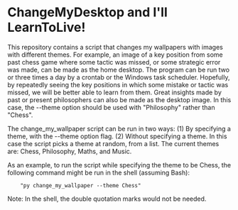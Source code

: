 # ChangeMyDesktop and I'll LearnToLive!

This repository contains a script that changes my wallpapers with images
with different themes. For example, an image of a key position from some 
past chess game where some tactic was missed, or some strategic error was
made, can be made as the home desktop. The program can be run two or three
times a day by a crontab or the Windows task scheduler. Hopefully, by repeatedly 
seeing the key positions in which some mistake or tactic was missed, we will
be better able to learn from them. Great insights made by past or present
philosophers can also be made as the desktop image. In this case, the --theme
option should be used with "Philosophy" rather than "Chess".


The change_my_wallpaper script can be run in two ways:
(1) By specifying a theme, with the --theme option flag.
(2) Without specifying a theme. In this case the script picks a theme 
at random, from a list. The current themes are: Chess, Philosophy, Maths, and Music.

As an example, to run the script while specifying the theme to be Chess, the following
command might be run in the shell (assuming Bash):

		"py change_my_wallpaper --theme Chess"

Note: In the shell, the double quotation marks would not be needed.
